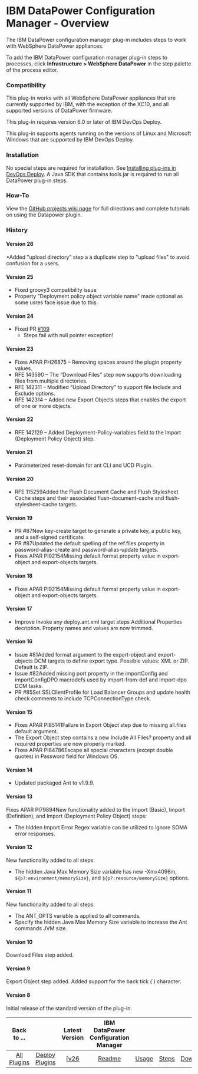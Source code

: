 
# IBM DataPower Configuration Manager - Overview

The IBM DataPower configuration manager plug-in includes steps to work with WebSphere DataPower appliances.

To add the IBM DataPower configuration manager plug-in steps to processes, click **Infrastructure > WebSphere DataPower** in the step palette of the process editor.

### Compatibility

This plug-in works with all WebSphere DataPower appliances that are currently supported by IBM, with the exception of the XC10, and all supported versions of DataPower firmware.

This plug-in requires version 6.0 or later of IBM DevOps Deploy.

This plug-in supports agents running on the versions of Linux and Microsoft Windows that are supported by IBM DevOps Deploy.

### Installation

No special steps are required for installation. See [Installing plug-ins in DevOps Deploy](https://community.ibm.com/community/user/wasdevops/blogs/laurel-dickson-bull1/2022/06/13/install-plugins "Installing plug-ins in DevOps Deploy"). A Java SDK that contains tools.jar is required to run all DataPower plug-in steps.

### How-To

View the [GitHub projects wiki page](https://github.com/ibm-datapower/datapower-configuration-manager/wiki) for full directions and complete tutorials on using the Datapower plugin.

### History

#### Version 26

*Added "upload directory" step a a duplicate step to "upload files" to avoid confusion for a users.

#### Version 25

* Fixed groovy3 compatibility issue
* Property "Deployment policy object variable name" made optional as some usres face issue due to this.

#### Version 24

* Fixed PR [#109](https://github.com/ibm-datapower/datapower-configuration-manager/issues/109)
  * Steps fail with null pointer exception!

#### Version 23

* Fixes APAR PH26875 – Removing spaces around the plugin property values.
* RFE 143590 – The “Download Files” step now supports downloading files from multiple directories.
* RFE 142311 – Modified “Upload Directory” to support file Include and Exclude options.
* RFE 142314 – Added new Export Objects steps that enables the export of one or more objects.

#### Version 22

* RFE 142129 – Added Deployment-Policy-variables field to the Import (Deployment Policy Object) step.

#### Version 21

* Parameterized reset-domain for ant CLI and UCD Plugin.

#### Version 20

* RFE 115259Added the Flush Document Cache and Flush Stylesheet Cache steps and their associated flush-document-cache and flush-stylesheet-cache targets.

#### Version 19

* PR #87New key-create target to generate a private key, a public key, and a self-signed certificate.
* PR #87Updated the default spelling of the ref.files property in password-alias-create and password-alias-update targets.
* Fixes APAR PI92154Missing default format property value in export-object and export-objects targets.

#### Version 18

* Fixes APAR PI92154Missing default format property value in export-object and export-objects targets.

#### Version 17

* Improve Invoke any deploy.ant.xml target steps Additional Properties decription. Property names and values are now trimmed.

#### Version 16

* Issue #81Added format argument to the export-object and export-objects DCM targets to define export type. Possible values: XML or ZIP. Default is ZIP.
* Issue #82Added missing port property in the importConfig and importConfigDPO macrodefs used by import-from-def and import-dpo DCM tasks.
* PR #85Set SSLClientProfile for Load Balancer Groups and update health check comments to include TCPConnectionType check.

#### Version 15

* Fixes APAR PI85141Failure in Export Object step due to missing all.files default argument.
* The Export Object step contains a new Include All Files? property and all required properties are now properly marked.
* Fixes APAR PI84786Escape all special characters (except double quotes) in Password field for Windows OS.

#### Version 14

* Updated packaged Ant to v1.9.9.

#### Version 13

Fixes APAR PI79894New functionality added to the Import (Basic), Import (Definition), and Import (Deployment Policy Object) steps:

* The hidden Import Error Regex variable can be utilized to ignore SOMA error responses.

#### Version 12

New functionality added to all steps:

* The hidden Java Max Memory Size variable has new -Xmx4096m, ``${p?:environment/memorySize}``, and ``${p?:resource/memorySize}`` options.

#### Version 11

New functionality added to all steps:

* The ANT\_OPTS variable is applied to all commands.
* Specify the hidden Java Max Memory Size variable to increase the Ant commands JVM size.

#### Version 10

Download Files step added.

#### Version 9

Export Object step added. Added support for the back tick (`) character.

#### Version 8

Initial release of the standard version of the plug-in.

|Back to ...||Latest Version|IBM DataPower Configuration Manager ||||
| :---: | :---: | :---: | :---: | :---: | :---: | :---: |
|[All Plugins](../../index.md)|[Deploy Plugins](../README.md)|[[v26](https://github.com/ibm-datapower/datapower-configuration-manager/releases/download/Datapower26/datapower-v26.zip)|[Readme](README.md)|[Usage](usage.md)|[Steps](steps.md)|[Downloads](downloads.md)|
